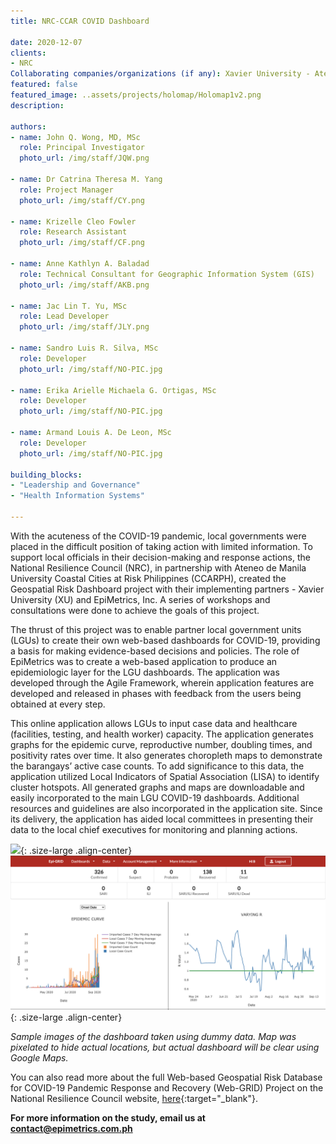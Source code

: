 ```yaml
---
title: NRC-CCAR COVID Dashboard

date: 2020-12-07
clients:
- NRC
Collaborating companies/organizations (if any): Xavier University - Ateneo de Cagayan, Ateneo de Manila University Coastal Cities at Risk Philippines
featured: false
featured_image: ..assets/projects/holomap/Holomap1v2.png
description:
 
authors:
- name: John Q. Wong, MD, MSc
  role: Principal Investigator
  photo_url: /img/staff/JQW.png

- name: Dr Catrina Theresa M. Yang
  role: Project Manager
  photo_url: /img/staff/CY.png

- name: Krizelle Cleo Fowler
  role: Research Assistant
  photo_url: /img/staff/CF.png

- name: Anne Kathlyn A. Baladad
  role: Technical Consultant for Geographic Information System (GIS)
  photo_url: /img/staff/AKB.png

- name: Jac Lin T. Yu, MSc
  role: Lead Developer
  photo_url: /img/staff/JLY.png

- name: Sandro Luis R. Silva, MSc
  role: Developer
  photo_url: /img/staff/NO-PIC.jpg

- name: Erika Arielle Michaela G. Ortigas, MSc
  role: Developer
  photo_url: /img/staff/NO-PIC.jpg

- name: Armand Louis A. De Leon, MSc
  role: Developer
  photo_url: /img/staff/NO-PIC.jpg

building_blocks:
- "Leadership and Governance"
- "Health Information Systems"
 
---
```

 
With the acuteness of the COVID-19 pandemic, local governments were placed in the difficult position of taking action with limited information. To support local officials in their decision-making and response actions, the National Resilience Council (NRC), in partnership with Ateneo de Manila University Coastal Cities at Risk Philippines (CCARPH), created the Geospatial Risk Dashboard project with their implementing partners - Xavier University (XU) and EpiMetrics, Inc. A series of workshops and consultations were done to achieve the goals of this project.

The thrust of this project was to enable partner local government units (LGUs) to create their own web-based dashboards for COVID-19, providing a basis for making evidence-based decisions and policies. The role of EpiMetrics was to create a web-based application to produce an epidemiologic layer for the LGU dashboards. The application was developed through the Agile Framework, wherein application features are developed and released in phases with feedback from the users being obtained at every step. 

This online application allows LGUs to input case data and healthcare (facilities, testing, and health worker) capacity. The application generates graphs for the epidemic curve, reproductive number, doubling times, and positivity rates over time. It also generates choropleth maps to demonstrate the barangays’ active case counts. To add significance to this data, the application utilized Local Indicators of Spatial Association (LISA) to identify cluster hotspots.  All generated graphs and maps are downloadable and easily incorporated to the main LGU COVID-19 dashboards. Additional resources and guidelines are also incorporated in the application site. Since its delivery, the application has aided local committees in presenting their data to the local chief executives for monitoring and planning actions. 

![](../assets/projects/holomap/Holomap1v2.png){: .size-large .align-center}
![](../assets/projects/holomap/Holomap2.png){: .size-large .align-center}

_Sample images of the dashboard taken using dummy data. Map was pixelated to hide actual locations, but actual dashboard will be clear using Google Maps._

You can also read more about the full Web-based Geospatial Risk Database for COVID-19 Pandemic Response and Recovery (Web-GRID) Project on the National Resilience Council website, [here](../assets/projects/holomap/ProjSum_WebGRID.pdf){:target="_blank"}.  


**For more information on the study, email us at [contact@epimetrics.com.ph](mailto:contact@epimetrics.com.ph)**